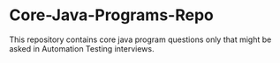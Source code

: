 # Core-Java-Programs-Repo
This repository contains core java program questions only that might be asked in Automation Testing interviews.
